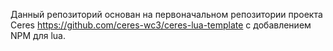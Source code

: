 Данный репозиторий основан на первоначальном репозитории проекта Ceres https://github.com/ceres-wc3/ceres-lua-template с добавлением NPM для lua.
